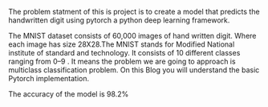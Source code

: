 The problem statment of this is project is to create a model that predicts the handwritten digit using pytorch a python deep learning framework.

The MNIST dataset consists of 60,000 images of hand written digit. Where each image has size 28X28.The MNIST stands for Modified National institute of standard and technology. It consists of 10 different classes ranging from 0–9 . It means the problem we are going to approach is multiclass classification problem. On this Blog you will understand the basic Pytorch implementation.

The accuracy of the model is 98.2%